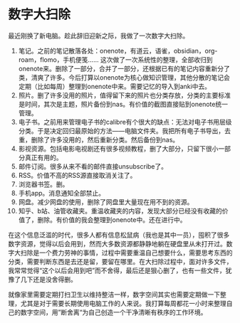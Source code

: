 # 数字大扫除


最近刚换了新电脑。趁此辞旧迎新之际，我做了一次数字大扫除。

1. 笔记。之前的笔记散落各处：onenote，有道云，语雀，obsidian，org-roam，flomo，手机便笺…… 这次做了一次系统性的整理，全部收归到onenote来。删除了一部分，合并了一部分，还根据已有的笔记内容重新分了类，清爽了许多。今后打算以onenote为核心做知识管理，其他分散的笔记会定期（比如每周）整理到onenote中来。需要记忆的导入到anki中去。
2. 照片。删了许多没用的照片，值得留下来的照片也分类存放，分类的主要标准是时间，其次是主题，照片备份到nas。有价值的截图直接贴到onenote统一管理。
3. 电子书。之前用来管理电子书的calibre有个很大的缺点：无法对电子书用层级分类。于是决定回归最原始的方法——电脑文件夹。我把所有电子书导出，去重，删除了许多没用的，然后重新分类。然后备份到nas。
4. 影视资源。包括电影电视剧还有很多视频教程，删了大部分，只留下很小一部分真正有用的。
5. 邮件订阅。很多从来不看的邮件直接unsubscribe了。
6. RSS。价值不高的RSS源直接取消关注了。
7. 浏览器书签。删。
8. 手机app。消息通知全部禁止。
9. 网盘。减少网盘的使用，删除了网盘里大量现在用不到的资源。
10. 知乎、b站、油管收藏夹。重温收藏夹的内容，发现大部分已经没有收藏的价值了，删除。有价值的我会整理到onenote中。还在进行中。

在这个信息泛滥的时代，很多人都有信息松鼠病（我也是其中一员），囤积了很多数字资源，觉得以后会用到，然而大多数资源都静静地躺在硬盘里从未打开过。数字大扫除是一个费力劳神的事情，过程中需要重温自己想要什么，需要思考东西的分类，需要判断东西是去还是留，要留在哪里。在大扫除过程中，面对许多文件，我常常觉得“这个以后会用到吧”而不舍得，最后还是狠心删了，也有一些文件，犹豫了几下还是没舍得删。

就像家里需要定期打扫卫生以维持整洁一样，数字空间其实也需要定期做一下整理，尤其是对于需要长期使用电脑工作的人来说。我打算每周都花一小时来整理自己的数字空间，用”断舍离“为自己创造一个干净清晰有秩序的工作环境。

